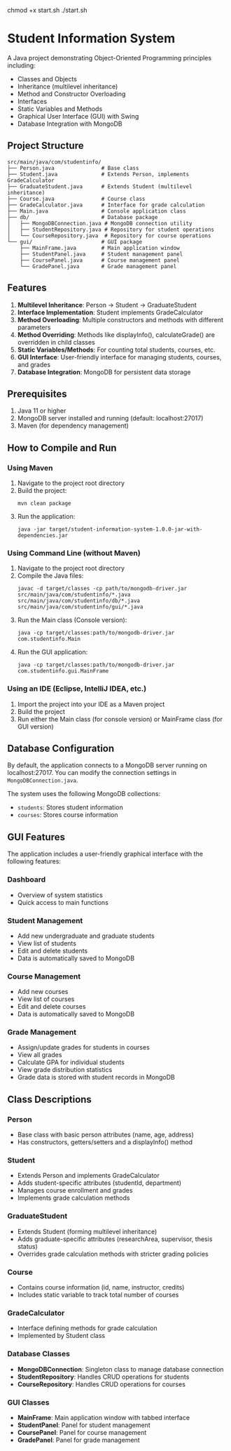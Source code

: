 <!-- Start the Project using -->
chmod +x start.sh
./start.sh

# Student Information System

A Java project demonstrating Object-Oriented Programming principles including:
- Classes and Objects
- Inheritance (multilevel inheritance)
- Method and Constructor Overloading
- Interfaces
- Static Variables and Methods
- Graphical User Interface (GUI) with Swing
- Database Integration with MongoDB

## Project Structure

```
src/main/java/com/studentinfo/
├── Person.java               # Base class
├── Student.java              # Extends Person, implements GradeCalculator
├── GraduateStudent.java      # Extends Student (multilevel inheritance)
├── Course.java               # Course class
├── GradeCalculator.java      # Interface for grade calculation
├── Main.java                 # Console application class
├── db/                       # Database package
│   ├── MongoDBConnection.java # MongoDB connection utility
│   ├── StudentRepository.java # Repository for student operations
│   └── CourseRepository.java  # Repository for course operations
└── gui/                      # GUI package
    ├── MainFrame.java        # Main application window
    ├── StudentPanel.java     # Student management panel
    ├── CoursePanel.java      # Course management panel
    └── GradePanel.java       # Grade management panel
```

## Features

1. **Multilevel Inheritance**: Person -> Student -> GraduateStudent
2. **Interface Implementation**: Student implements GradeCalculator
3. **Method Overloading**: Multiple constructors and methods with different parameters
4. **Method Overriding**: Methods like displayInfo(), calculateGrade() are overridden in child classes
5. **Static Variables/Methods**: For counting total students, courses, etc.
6. **GUI Interface**: User-friendly interface for managing students, courses, and grades
7. **Database Integration**: MongoDB for persistent data storage

## Prerequisites

1. Java 11 or higher
2. MongoDB server installed and running (default: localhost:27017)
3. Maven (for dependency management)

## How to Compile and Run

### Using Maven

1. Navigate to the project root directory
2. Build the project:
   ```
   mvn clean package
   ```
3. Run the application:
   ```
   java -jar target/student-information-system-1.0.0-jar-with-dependencies.jar
   ```

### Using Command Line (without Maven)

1. Navigate to the project root directory
2. Compile the Java files:
   ```
   javac -d target/classes -cp path/to/mongodb-driver.jar src/main/java/com/studentinfo/*.java src/main/java/com/studentinfo/db/*.java src/main/java/com/studentinfo/gui/*.java
   ```
3. Run the Main class (Console version):
   ```
   java -cp target/classes:path/to/mongodb-driver.jar com.studentinfo.Main
   ```
4. Run the GUI application:
   ```
   java -cp target/classes:path/to/mongodb-driver.jar com.studentinfo.gui.MainFrame
   ```

### Using an IDE (Eclipse, IntelliJ IDEA, etc.)

1. Import the project into your IDE as a Maven project
2. Build the project
3. Run either the Main class (for console version) or MainFrame class (for GUI version)

## Database Configuration

By default, the application connects to a MongoDB server running on localhost:27017. You can modify the connection settings in `MongoDBConnection.java`.

The system uses the following MongoDB collections:
- `students`: Stores student information
- `courses`: Stores course information

## GUI Features

The application includes a user-friendly graphical interface with the following features:

### Dashboard
- Overview of system statistics
- Quick access to main functions

### Student Management
- Add new undergraduate and graduate students
- View list of students
- Edit and delete students
- Data is automatically saved to MongoDB

### Course Management
- Add new courses
- View list of courses
- Edit and delete courses
- Data is automatically saved to MongoDB

### Grade Management
- Assign/update grades for students in courses
- View all grades
- Calculate GPA for individual students
- View grade distribution statistics
- Grade data is stored with student records in MongoDB

## Class Descriptions

### Person
- Base class with basic person attributes (name, age, address)
- Has constructors, getters/setters and a displayInfo() method

### Student
- Extends Person and implements GradeCalculator
- Adds student-specific attributes (studentId, department)
- Manages course enrollment and grades
- Implements grade calculation methods

### GraduateStudent
- Extends Student (forming multilevel inheritance)
- Adds graduate-specific attributes (researchArea, supervisor, thesis status)
- Overrides grade calculation methods with stricter grading policies

### Course
- Contains course information (id, name, instructor, credits)
- Includes static variable to track total number of courses

### GradeCalculator
- Interface defining methods for grade calculation
- Implemented by Student class

### Database Classes
- **MongoDBConnection**: Singleton class to manage database connection
- **StudentRepository**: Handles CRUD operations for students
- **CourseRepository**: Handles CRUD operations for courses

### GUI Classes
- **MainFrame**: Main application window with tabbed interface
- **StudentPanel**: Panel for student management
- **CoursePanel**: Panel for course management
- **GradePanel**: Panel for grade management 